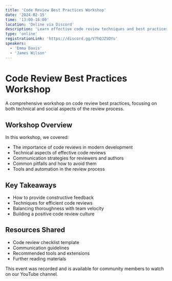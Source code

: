 ```yaml
---
title: 'Code Review Best Practices Workshop'
date: '2024-02-15'
time: '13:00-16:00'
location: 'Online via Discord'
description: 'Learn effective code review techniques and best practices to improve team collaboration and code quality.'
type: 'online'
registrationLink: 'https://discord.gg/V7hQJZSDYu'
speakers:
  - 'Emma Davis'
  - 'James Wilson'
---
```


# Code Review Best Practices Workshop

A comprehensive workshop on code review best practices, focusing on both technical and social aspects of the review process.

## Workshop Overview

In this workshop, we covered:

- The importance of code reviews in modern development
- Technical aspects of effective code reviews
- Communication strategies for reviewers and authors
- Common pitfalls and how to avoid them
- Tools and automation in the review process

## Key Takeaways

- How to provide constructive feedback
- Techniques for efficient code reviews
- Balancing thoroughness with team velocity
- Building a positive code review culture

## Resources Shared

- Code review checklist template
- Communication guidelines
- Recommended tools and extensions
- Further reading materials

This event was recorded and is available for community members to watch on our YouTube channel. 